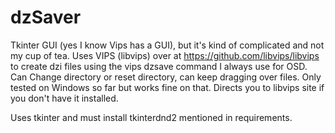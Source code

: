 # dzSaver

Tkinter GUI (yes I know Vips has a GUI), but it's kind of complicated and not my cup of tea. Uses VIPS (libvips) over at https://github.com/libvips/libvips to create dzi files using the vips dzsave command I always use for OSD. Can Change directory or reset directory, can keep dragging over files. Only tested on Windows so far but works fine on that. Directs you to libvips site if you don't have it installed.

Uses tkinter and must install tkinterdnd2 mentioned in requirements.

